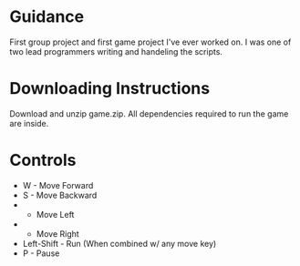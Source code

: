 # Guidance
First group project and first game project I've ever worked on. I was one of two lead programmers writing and handeling the scripts.
# Downloading Instructions
Download and unzip game.zip. All dependencies required to run the game are inside. 
# Controls
  - W - Move Forward
  - S - Move Backward
  -  - Move Left
  - - Move Right
  - Left-Shift - Run (When combined w/ any move key)
  - P - Pause
